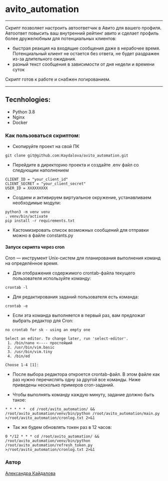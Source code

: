 # avito_automation

***
Скрипт позволяет настроить автоответчик в Авито для вашего профиля.
Автоответ повысить ваш внутренний рейтинг авито и сделает профиль более дружелюбным для потенциальных клиентов:
- быстрая реакция на входящие сообщения даже в нерабочее время. Потенциальный клиент не остается без ответа, не будет раздражен из-за длительного ожидания.
- разный текст сообщения в зависимости от дня недели и времени суток

Скрипт готов к работе и снабжен логированием.
***

## Tecnhologies:
- Python 3.8
- Nginx
- Docker

### Как пользоваться скриптом:
- Скопируйте проект на свой ПК
```
git clone git@github.com:Kaydalova/avito_automation.git
```
- Перейдите в директорию проекта и создайте .env файл со следующим наполнением
```
CLIENT_ID = "your_client_id"
CLIENT_SECRET = "your_client_secret"
USER_ID = XXXXXXXXX
```
- Создаем и активируем виртуальное окружение, устанавливаем необходимые модули:
```
python3 -m venv venv
. venv/bin/activate
pip install -r requirements.txt
```
- Кастомизировать список возможных сообщений для отправки можно в файле constants.py

#### Запуск скрипта через cron
Cron — инструмент Unix-систем для планирования выполнения команд на определённое время.
- Для отображения содержимого crontab-файла текущего пользователя используйте команду:
```
crontab -l
```

- Для редактирования заданий пользователя есть команда:
```
crontab -e
```

- Если эта команда выполняется в первый раз, вам предложат выбрать редактор для Cron:
```
no crontab for sk - using an empty one

Select an editor. To change later, run 'select-editor'.
 1. /bin/nano <---- простейший
 2. /usr/bin/vim.basic
 3. /usr/bin/vim.tiny
 4. /bin/ed

Choose 1-4 [1]:
```
- После выбора редактора откроется crontab-файл. В этом файле как раз нужно перечислять одну за другой все команды.
Ниже приведены несколько примеров cron-заданий.

- Чтобы выполнять команду каждую минуту, задание должно быть такое:
```
* * * * *  cd /root/avito_automation/ && /root/avito_automation/venv/bin/python /root/avito_automation/main.py >/root/avito_automation/cronlog.txt 2>&1
```
- Так же будем обновлять токен раз в 12 часов:
```
0 */12 * * * cd /root/avito_automation/ && /root/avito_automation/venv/bin/python /root/avito_automation/refresh_token.py >/root/avito_automation/cronlog.txt 2>&1
```
### Автор
[Александра Кайдалова](https://t.me/kaydalova)
